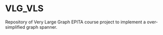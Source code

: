 # VLG_VLS
Repository of Very Large Graph EPITA course project to implement a over-simplified graph spanner.
